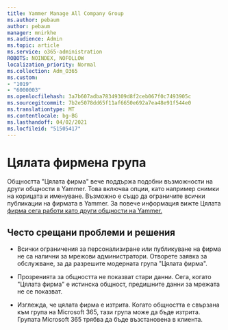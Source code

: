 ```yaml
---
title: Yammer Manage All Company Group
ms.author: pebaum
author: pebaum
manager: mnirkhe
ms.audience: Admin
ms.topic: article
ms.service: o365-administration
ROBOTS: NOINDEX, NOFOLLOW
localization_priority: Normal
ms.collection: Adm_O365
ms.custom:
- "1019"
- "6000003"
ms.openlocfilehash: 3a7b607adba78349309d8f2ceb067f0c7493905c
ms.sourcegitcommit: 7b2e5078dd65f11af6650e692a7ea48e91f544e0
ms.translationtype: MT
ms.contentlocale: bg-BG
ms.lasthandoff: 04/02/2021
ms.locfileid: "51505417"
---
```

# <a name="all-company-group"></a>Цялата фирмена група

Общността "Цялата фирма" вече поддържа подобни възможности на други общности в Yammer. Това включва опции, като например снимки на корицата и именуване. Възможно е също да ограничите всички публикации на фирмата в Yammer. За повече информация вижте Цялата [фирма сега работи като други общности на Yammer.](https://docs.microsoft.com/yammer/manage-yammer-groups/yammer-all-company-yammer-community)

## <a name="common-issues-and-solutions"></a>Често срещани проблеми и решения

- Всички ограничения за персонализиране или публикуване на фирма не са налични за мрежови администратори. Отворете заявка за обслужване, за да разрешите модерната група "Цялата фирма".

- Прозренията за общността не показват стари данни. Сега, когато "Цялата фирма" е истинска общност, предишните данни за мрежата не се показват.

- Изглежда, че цялата фирма е изтрита. Когато общността е свързана към група на Microsoft 365, тази група може да бъде изтрита. Групата Microsoft 365 трябва да бъде възстановена в клиента.

